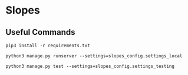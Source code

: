 # Slopes

##  Useful Commands 

`pip3 install -r requirements.txt`

`python3 manage.py runserver --settings=slopes_config.settings_local`

`python3 manage.py test --settings=slopes_config.settings_testing`